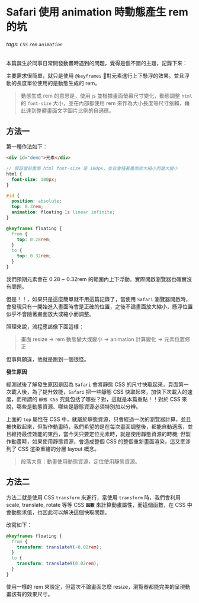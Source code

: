 # Safari 使用 animation 時動態產生 rem 的坑
###### tags: `CSS` `rem` `animation`

本篇誕生於同事日常開發動畫時遇到的問題，覺得是個不錯的主題，記錄下來：

主要需求很簡單，就只是使用 `@keyframes` 對元素進行上下懸浮的效果。並且浮動的長度單位使用的是動態生成的 rem。

> 動態生成 rem 的意思是，使用 js 並根據畫面螢幕尺寸變化，動態調整 `html` 的 `font-size` 大小，並在內部都使用 rem 來作為大小長度等尺寸依賴，藉此達到整體畫面文字圖片比例的自適應。

## 方法一

第一種作法如下：

```html
<div id="demo">元素</div>
```

```scss
// 假設當前畫面 html font-size 是 100px，並且會隨著畫面放大縮小而變大變小
html {
  font-size: 100px;
}

#id {
  position: absolute;
  top: 0.3rem;
  animation: floating 1s linear infinite;
}

@keyframes floating {
  from {
    top: 0.28rem;
  }
  to {
    top: 0.32rem;
  }
}
```

我們預期元素會在 0.28 ~ 0.32rem 的範圍內上下浮動。實際開啟瀏覽器也確實沒有問題。

但是！！，如果只是這麼簡單就不用這篇記錄了，當使用 `Safari` 瀏覽器開啟時，會發現只有一開始進入畫面時會是正確的位置，之後不論畫面放大縮小，懸浮位置似乎不會隨著畫面放大或縮小而調整。

照理來說，流程應該像下面這樣：

> 畫面 resize -> rem 動態變大或變小 -> animation 計算變化 -> 元素位置修正

但事與願違，他就是跑到一個很怪。

**發生原因**

經測試後了解發生原因是因為 `Safari` 會將靜態 CSS 的尺寸快取起來，頁面第一次載入後，為了提升效能，`Safari` 把一些靜態 CSS 快取起來，加快下次載入的速度，而所謂的 `靜態 CSS` 究竟包括了哪些？對，這就是本篇重點！！對於 CSS 來說，哪些是動態資源、哪些是靜態資源必須特別加以分辨。

上面的 `top` 屬性在 CSS 中，就屬於靜態資源，只會經過一次的瀏覽器計算，並且被快取起來，但製作動畫時，我們希望的是在每次畫面調整後，都能自動適應，並且維持最佳效能的東西，當今天只要定位元素時，就是使用靜態資源的時機; 但製作動畫時，如果使用靜態資源，會造成整個 CSS 的整個重新畫面渲染，這又牽涉到了 CSS 渲染重繪的分層 layout 概念。

> 段落大意：動畫使用動態資源，定位使用靜態資源。

## 方法二

方法二就是使用 CSS `transform` 來進行，當使用 `transform` 時，我們會利用 scale, translate, rotate 等等 CSS **`函數`** 來計算動畫屬性，而這個函數，在 CSS 中會動態求值，也因此可以解決這個快取問題。

改寫如下：

```scss
@keyframes floating {
  from {
    transform: translateY(-0.02rem);
  }
  to {
    transform: translateY(0.02rem);
  }
}
```

使用一樣的 rem 來設定，但這次不論畫面怎麼 resize，瀏覽器都能完美的呈現動畫該有的效果尺寸。

